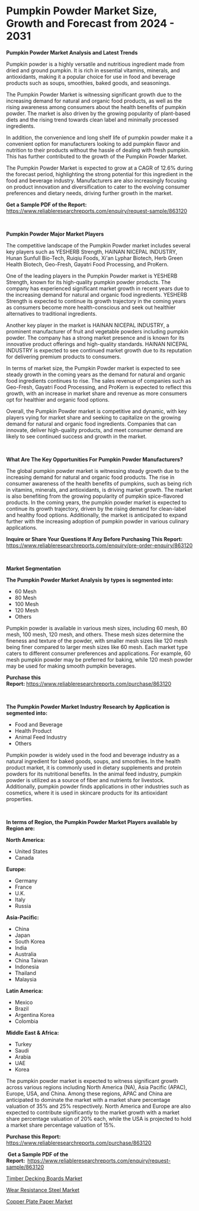 <p><h1>Pumpkin Powder Market Size, Growth and Forecast from 2024 - 2031</h1></p><p><strong>Pumpkin Powder Market Analysis and Latest Trends</strong></p>
<p><p>Pumpkin powder is a highly versatile and nutritious ingredient made from dried and ground pumpkin. It is rich in essential vitamins, minerals, and antioxidants, making it a popular choice for use in food and beverage products such as soups, smoothies, baked goods, and seasonings.</p><p>The Pumpkin Powder Market is witnessing significant growth due to the increasing demand for natural and organic food products, as well as the rising awareness among consumers about the health benefits of pumpkin powder. The market is also driven by the growing popularity of plant-based diets and the rising trend towards clean label and minimally processed ingredients.</p><p>In addition, the convenience and long shelf life of pumpkin powder make it a convenient option for manufacturers looking to add pumpkin flavor and nutrition to their products without the hassle of dealing with fresh pumpkin. This has further contributed to the growth of the Pumpkin Powder Market.</p><p>The Pumpkin Powder Market is expected to grow at a CAGR of 12.6% during the forecast period, highlighting the strong potential for this ingredient in the food and beverage industry. Manufacturers are also increasingly focusing on product innovation and diversification to cater to the evolving consumer preferences and dietary needs, driving further growth in the market.</p></p>
<p><strong>Get a Sample PDF of the Report:&nbsp;</strong> <a href="https://www.reliableresearchreports.com/enquiry/request-sample/863120">https://www.reliableresearchreports.com/enquiry/request-sample/863120</a></p>
<p>&nbsp;</p>
<p><strong>Pumpkin Powder Major Market Players</strong></p>
<p><p>The competitive landscape of the Pumpkin Powder market includes several key players such as YESHERB Strength, HAINAN NICEPAL INDUSTRY, Hunan Sunfull Bio-Tech, Ruiqiu Foods, Xi'an Lyphar Biotech, Herb Green Health Biotech, Geo-Fresh, Gayatri Food Processing, and ProKern.</p><p>One of the leading players in the Pumpkin Powder market is YESHERB Strength, known for its high-quality pumpkin powder products. The company has experienced significant market growth in recent years due to the increasing demand for natural and organic food ingredients. YESHERB Strength is expected to continue its growth trajectory in the coming years as consumers become more health-conscious and seek out healthier alternatives to traditional ingredients.</p><p>Another key player in the market is HAINAN NICEPAL INDUSTRY, a prominent manufacturer of fruit and vegetable powders including pumpkin powder. The company has a strong market presence and is known for its innovative product offerings and high-quality standards. HAINAN NICEPAL INDUSTRY is expected to see continued market growth due to its reputation for delivering premium products to consumers.</p><p>In terms of market size, the Pumpkin Powder market is expected to see steady growth in the coming years as the demand for natural and organic food ingredients continues to rise. The sales revenue of companies such as Geo-Fresh, Gayatri Food Processing, and ProKern is expected to reflect this growth, with an increase in market share and revenue as more consumers opt for healthier and organic food options.</p><p>Overall, the Pumpkin Powder market is competitive and dynamic, with key players vying for market share and seeking to capitalize on the growing demand for natural and organic food ingredients. Companies that can innovate, deliver high-quality products, and meet consumer demand are likely to see continued success and growth in the market.</p></p>
<p>&nbsp;</p>
<p><strong>What Are The Key Opportunities For Pumpkin Powder Manufacturers?</strong></p>
<p><p>The global pumpkin powder market is witnessing steady growth due to the increasing demand for natural and organic food products. The rise in consumer awareness of the health benefits of pumpkins, such as being rich in vitamins, minerals, and antioxidants, is driving market growth. The market is also benefiting from the growing popularity of pumpkin spice-flavored products. In the coming years, the pumpkin powder market is expected to continue its growth trajectory, driven by the rising demand for clean-label and healthy food options. Additionally, the market is anticipated to expand further with the increasing adoption of pumpkin powder in various culinary applications.</p></p>
<p><strong>Inquire or Share Your Questions If Any Before Purchasing This Report:</strong> <a href="https://www.reliableresearchreports.com/enquiry/pre-order-enquiry/863120">https://www.reliableresearchreports.com/enquiry/pre-order-enquiry/863120</a></p>
<p>&nbsp;</p>
<p><strong>Market Segmentation</strong></p>
<p><strong>The Pumpkin Powder Market Analysis by types is segmented into:</strong></p>
<p><ul><li>60 Mesh</li><li>80 Mesh</li><li>100 Mesh</li><li>120 Mesh</li><li>Others</li></ul></p>
<p><p>Pumpkin powder is available in various mesh sizes, including 60 mesh, 80 mesh, 100 mesh, 120 mesh, and others. These mesh sizes determine the fineness and texture of the powder, with smaller mesh sizes like 120 mesh being finer compared to larger mesh sizes like 60 mesh. Each market type caters to different consumer preferences and applications. For example, 60 mesh pumpkin powder may be preferred for baking, while 120 mesh powder may be used for making smooth pumpkin beverages.</p></p>
<p><strong>Purchase this Report:&nbsp;</strong><a href="https://www.reliableresearchreports.com/purchase/863120">https://www.reliableresearchreports.com/purchase/863120</a></p>
<p>&nbsp;</p>
<p><strong>The Pumpkin Powder Market Industry Research by Application is segmented into:</strong></p>
<p><ul><li>Food and Beverage</li><li>Health Product</li><li>Animal Feed Industry</li><li>Others</li></ul></p>
<p><p>Pumpkin powder is widely used in the food and beverage industry as a natural ingredient for baked goods, soups, and smoothies. In the health product market, it is commonly used in dietary supplements and protein powders for its nutritional benefits. In the animal feed industry, pumpkin powder is utilized as a source of fiber and nutrients for livestock. Additionally, pumpkin powder finds applications in other industries such as cosmetics, where it is used in skincare products for its antioxidant properties.</p></p>
<p>&nbsp;</p>
<p><strong>In terms of Region, the Pumpkin Powder Market Players available by Region are:</strong></p>
<p>
    <p> <strong> North America: </strong>
        <ul>
            <li>United States</li>
            <li>Canada</li>
        </ul>
        </p> 
    <p> <strong> Europe: </strong>
        <ul>
            <li>Germany</li>
            <li>France</li>
            <li>U.K.</li>
            <li>Italy</li>
            <li>Russia</li>
        </ul>
        </p> 
    <p> <strong> Asia-Pacific: </strong>
        <ul>
            <li>China</li>
            <li>Japan</li>
            <li>South Korea</li>
            <li>India</li>
            <li>Australia</li>
            <li>China Taiwan</li>
            <li>Indonesia</li>
            <li>Thailand</li>
            <li>Malaysia</li>
        </ul>
        </p> 
    <p> <strong> Latin America: </strong>
        <ul>
            <li>Mexico</li>
            <li>Brazil</li>
            <li>Argentina Korea</li>
            <li>Colombia</li>
        </ul>
        </p> 
    <p> <strong> Middle East & Africa: </strong>
        <ul>
            <li>Turkey</li>
            <li>Saudi</li>
            <li>Arabia</li>
            <li>UAE</li>
            <li>Korea</li>
        </ul>
    </p>
    </p>
<p><p>The pumpkin powder market is expected to witness significant growth across various regions including North America (NA), Asia Pacific (APAC), Europe, USA, and China. Among these regions, APAC and China are anticipated to dominate the market with a market share percentage valuation of 35% and 25% respectively. North America and Europe are also expected to contribute significantly to the market growth with a market share percentage valuation of 20% each, while the USA is projected to hold a market share percentage valuation of 15%.</p></p>
<p><strong>Purchase this Report: </strong><a href="https://www.reliableresearchreports.com/purchase/863120">https://www.reliableresearchreports.com/purchase/863120</a></p>
<p>&nbsp;<strong>Get a Sample PDF of the Report:&nbsp;&nbsp;</strong><a href="https://www.reliableresearchreports.com/enquiry/request-sample/863120">https://www.reliableresearchreports.com/enquiry/request-sample/863120</a></p>
<p><strong></strong></p>
<p><p><a href="https://github.com/eeaveuhhh/Market-Research-Report-List-1/blob/main/timber-decking-boards-market.md">Timber Decking Boards Market</a></p><p><a href="https://github.com/brentleyjimmiealvaradoz4l1rea/Market-Research-Report-List-1/blob/main/wear-resistance-steel-market.md">Wear Resistance Steel Market</a></p><p><a href="https://github.com/Angelnienowdseej3e45z3p8c/Market-Research-Report-List-1/blob/main/copper-plate-paper-market.md">Copper Plate Paper Market</a></p></p>